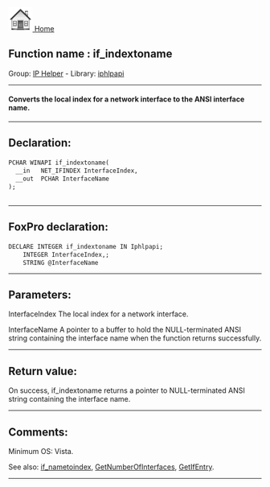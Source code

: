 [<img src="../../images/home.png"> Home ](https://github.com/VFPX/Win32API)  

## Function name : if_indextoname
Group: [IP Helper](../../functions_group.md#IP_Helper)  -  Library: [iphlpapi](../../Libraries.md#iphlpapi)  
***  


#### Converts the local index for a network interface to the ANSI interface name.
***  


## Declaration:
```foxpro  
PCHAR WINAPI if_indextoname(
  __in   NET_IFINDEX InterfaceIndex,
  __out  PCHAR InterfaceName
);
  
```  
***  


## FoxPro declaration:
```foxpro  
DECLARE INTEGER if_indextoname IN Iphlpapi;
	INTEGER InterfaceIndex,;
	STRING @InterfaceName  
```  
***  


## Parameters:
InterfaceIndex 
The local index for a network interface.

InterfaceName 
A pointer to a buffer to hold the NULL-terminated ANSI string containing the interface name when the function returns successfully.
  
***  


## Return value:
On success, if_indextoname returns a pointer to NULL-terminated ANSI string containing the interface name.  
***  


## Comments:
Minimum OS: Vista.  
  
See also: [if_nametoindex](../iphlpapi/if_nametoindex.md), [GetNumberOfInterfaces](../iphlpapi/GetNumberOfInterfaces.md), [GetIfEntry](../iphlpapi/GetIfEntry.md).  
  
***  

